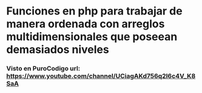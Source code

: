 # Funciones en php para trabajar de manera ordenada con arreglos multidimensionales que poseean demasiados niveles 

### Visto en PuroCodigo url: https://www.youtube.com/channel/UCiagAKd756q2I6c4V_K8SaA